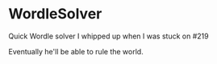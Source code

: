 # WordleSolver
Quick Wordle solver I whipped up when I was stuck on #219

Eventually he'll be able to rule the world.
